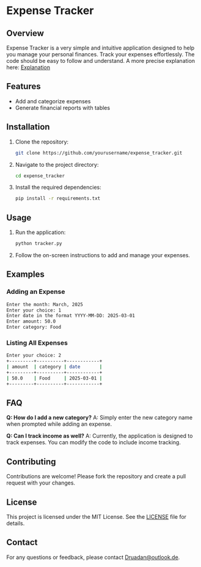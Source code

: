 # Expense Tracker

## Overview
Expense Tracker is a very simple and intuitive application designed to help you manage your personal finances. Track your expenses effortlessly. The code should be easy to follow and understand. A more precise explanation here: [Explanation](Docs/Explanation.md) 

## Features
- Add and categorize expenses
- Generate financial reports with tables

## Installation
1. Clone the repository:
    ```bash
    git clone https://github.com/yourusername/expense_tracker.git
    ```
2. Navigate to the project directory:
    ```bash
    cd expense_tracker
    ```
3. Install the required dependencies:
    ```bash
    pip install -r requirements.txt
    ```

## Usage
1. Run the application:
    ```bash
    python tracker.py
    ```
2. Follow the on-screen instructions to add and manage your expenses.

## Examples
### Adding an Expense
```bash
Enter the month: March, 2025
Enter your choice: 1
Enter date in the format YYYY-MM-DD: 2025-03-01
Enter amount: 50.0
Enter category: Food
```

### Listing All Expenses
```bash
Enter your choice: 2
+---------+----------+------------+
| amount  | category | date       |
+---------+----------+------------+
| 50.0    | Food     | 2025-03-01 |
+---------+----------+------------+
```

## FAQ
**Q: How do I add a new category?**
A: Simply enter the new category name when prompted while adding an expense.

**Q: Can I track income as well?**
A: Currently, the application is designed to track expenses. You can modify the code to include income tracking.

## Contributing
Contributions are welcome! Please fork the repository and create a pull request with your changes.

## License
This project is licensed under the MIT License. See the [LICENSE](LICENSE) file for details.

## Contact
For any questions or feedback, please contact [Druadan@outlook.de](mailto:Druadan@outlook.de).